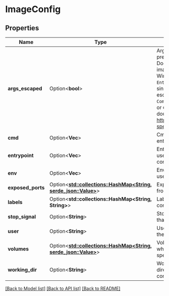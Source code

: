 # ImageConfig

## Properties

Name | Type | Description | Notes
------------ | ------------- | ------------- | -------------
**args_escaped** | Option<**bool**> | ArgsEscaped  Deprecated: This field is present only for legacy compatibility with Docker and should not be used by new image builders.  It is used by Docker for Windows images to indicate that the `Entrypoint` or `Cmd` or both, contains only a single element array, that is a pre-escaped, and combined into a single string `CommandLine`. If `true` the value in `Entrypoint` or `Cmd` should be used as-is to avoid double escaping. https://github.com/opencontainers/image-spec/pull/892 | [optional]
**cmd** | Option<**Vec<String>**> | Cmd defines the default arguments to the entrypoint of the container. | [optional]
**entrypoint** | Option<**Vec<String>**> | Entrypoint defines a list of arguments to use as the command to execute when the container starts. | [optional]
**env** | Option<**Vec<String>**> | Env is a list of environment variables to be used in a container. | [optional]
**exposed_ports** | Option<[**std::collections::HashMap<String, serde_json::Value>**](serde_json::Value.md)> | ExposedPorts a set of ports to expose from a container running this image. | [optional]
**labels** | Option<**std::collections::HashMap<String, String>**> | Labels contains arbitrary metadata for the container. | [optional]
**stop_signal** | Option<**String**> | StopSignal contains the system call signal that will be sent to the container to exit. | [optional]
**user** | Option<**String**> | User defines the username or UID which the process in the container should run as. | [optional]
**volumes** | Option<[**std::collections::HashMap<String, serde_json::Value>**](serde_json::Value.md)> | Volumes is a set of directories describing where the process is likely write data specific to a container instance. | [optional]
**working_dir** | Option<**String**> | WorkingDir sets the current working directory of the entrypoint process in the container. | [optional]

[[Back to Model list]](../README.md#documentation-for-models) [[Back to API list]](../README.md#documentation-for-api-endpoints) [[Back to README]](../README.md)


